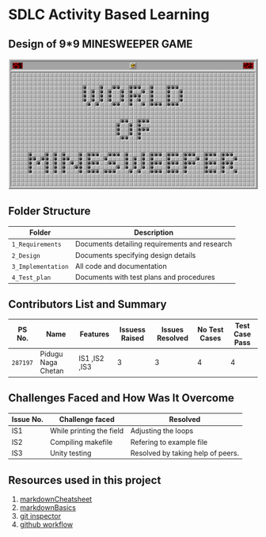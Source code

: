 # SDLC Activity Based Learning

##      Design of 9*9 MINESWEEPER GAME

![TitleImg](https://github.com/chetan2237/Mini_Project/blob/master/1_Requirements/world-of-minesweeper.png)


## Folder Structure
Folder             | Description
-------------------| -----------------------------------------
`1_Requirements`   | Documents detailing requirements and research
`2_Design`         | Documents specifying design details
`3_Implementation` | All code and documentation
`4_Test_plan`      | Documents with test plans and procedures

## Contributors List and Summary

PS No. |  Name   |      Features      | Issuess Raised |Issues Resolved|No Test Cases|Test Case Pass
-------|---------|----------------|---------------------|---------------|-------------|--------------
`287197` | Pidugu Naga Chetan  | IS1 ,IS2 ,IS3    | 3    | 3   |4   |4     
  

## Challenges Faced and How Was It Overcome

Issue No. |  Challenge faced   |    Resolved    
----------|--------------------|------------
IS1 | While printing the field | Adjusting the loops
IS2 | Compiling makefile | Refering to example file
IS3 | Unity testing | Resolved by taking help of peers.

## Resources used in this project
1. [markdownCheatsheet](https://github.com/adam-p/markdown-here/wiki/Markdown-Cheatsheet)
2. [markdownBasics](https://guides.github.com/features/mastering-markdown/)
3. [git inspector](https://github.com/ejwa/gitinspector.git)
4. [github workflow](https://docs.github.com/en/actions/learn-github-action)

